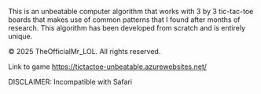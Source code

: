 This is an unbeatable computer algorithm that works with 3 by 3 tic-tac-toe boards that makes
use of common patterns that I found after months of research.
This algorithm has been developed from scratch and is entirely unique.

© 2025 TheOfficialMr_LOL. All rights reserved.


Link to game
https://tictactoe-unbeatable.azurewebsites.net/

DISCLAIMER: Incompatible with Safari
